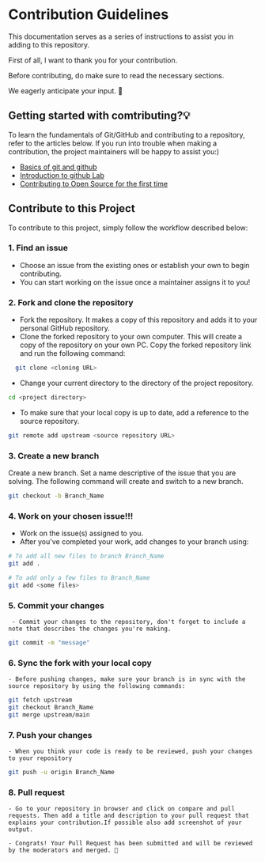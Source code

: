 # Contribution Guidelines

This documentation serves as a series of instructions to assist you in adding to this repository.

First of all, I want to thank you for your contribution.

Before contributing, do make sure to read the necessary sections.

We eagerly anticipate your input. 🎉

## Getting started with comtributing?💡

To learn the fundamentals of Git/GitHub and contributing to a repository, refer to the articles below. If you run into trouble when making a contribution, the project maintainers will be happy to assist you:)

* [Basics of git and github](https://towardsdatascience.com/getting-started-with-git-and-github-6fcd0f2d4ac6)
* [Introduction to github Lab](https://github.com/skills/introduction-to-github)
* [Contributing to Open Source for the first time](https://www.youtube.com/watch?v=c6b6B9oN4Vg)


## Contribute to this Project

To contribute to this project, simply follow the workflow described below:

### 1. Find an issue 

- Choose an issue from the existing ones or establish your own to begin contributing.
- You can start working on the issue once a maintainer assigns it to you!

### 2. Fork and clone the repository

- Fork the repository. It makes a copy of this repository and adds it to your personal GitHub repository.
- Clone the forked repository to your own computer. This will create a copy of the repository on your own PC. Copy the forked repository link and run the following command:

```bash
  git clone <cloning URL> 
```
 
- Change your current directory to the directory of the project repository.
  
```bash
cd <project directory>
 ```
 
- To make sure that your local copy is up to date, add a reference to the source repository.
  
```bash
git remote add upstream <source repository URL>  
```
  
### 3. Create a new branch
  Create a new branch. Set a name descriptive of the issue that you are solving. The following command will create and switch to a new branch.
  
```bash
git checkout -b Branch_Name  
```

### 4. Work on your chosen issue!!!
  - Work on the issue(s) assigned to you.
  - After you've completed your work, add changes to your branch using:
  
```bash
# To add all new files to branch Branch_Name  
git add .   

# To add only a few files to Branch_Name
git add <some files>     
```
  
### 5. Commit your changes 
     - Commit your changes to the repository, don't forget to include a note that describes the changes you're making.
      
```bash
git commit -m "message"  
```
 
### 6. Sync the fork with your local copy
    - Before pushing changes, make sure your branch is in sync with the source repository by using the following commands:
 
```bash
git fetch upstream
git checkout Branch_Name
git merge upstream/main 
```
  
### 7. Push your changes 
    - When you think your code is ready to be reviewed, push your changes to your repository
    
```bash
git push -u origin Branch_Name   
```
 
### 8. Pull request
    - Go to your repository in browser and click on compare and pull requests. Then add a title and description to your pull request that explains your contribution.If possible also add screenshot of your output.
  
    - Congrats! Your Pull Request has been submitted and will be reviewed by the moderators and merged. 🥳

